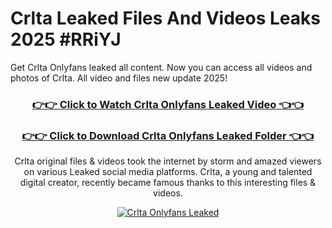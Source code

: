 # Crlta Leaked Files And Videos Leaks 2025 #RRiYJ

Get Crlta Onlyfans leaked all content. Now you can access all videos and photos of Crlta. All video and files new update 2025!
<div align="center" title="Crlta Onlyfans Leaked">
  
### [👉👉 Click to Watch Crlta Onlyfans Leaked Video 👈👈](https://links2leaks.com?utm_source=crlta&utm_medium=gitfeb)  
### [👉👉 Click to Download Crlta Onlyfans Leaked Folder 👈👈](https://links2leaks.com?utm_source=crlta&utm_medium=gitfeb)  

Crlta original files & videos took the internet by storm and amazed viewers on various Leaked social media platforms. Crlta, a young and talented digital creator, recently became famous thanks to this interesting files & videos.

[![Crlta Onlyfans Leaked](https://i.ibb.co/93hzkbrt/l2l.gif)](https://links2leaks.com?utm_source=crlta&utm_medium=gitfeb)  

</div>
